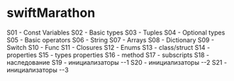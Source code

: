 # swiftMarathon
S01 - Const Variables
S02 - Basic types
S03 - Tuples
S04 - Optional types
S05 - Basic operators
S06 - String
S07 - Arrays
S08 - Dictionary
S09 - Switch
S10 - Func
S11 - Closures
S12 - Enums
S13 - class/struct
S14 - properties
S15 - types properties
S16 - method
S17 - subscripts
S18 - наследование
S19 - инициализаторы --1
S20 - инициализаторы --2
S21 - инициализаторы --3
